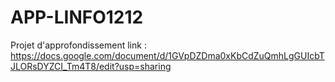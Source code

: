 # APP-LINFO1212
Projet d'approfondissement
link : https://docs.google.com/document/d/1GVpDZDma0xKbCdZuQmhLgGUIcbTJLORsDYZCI_Tm4T8/edit?usp=sharing